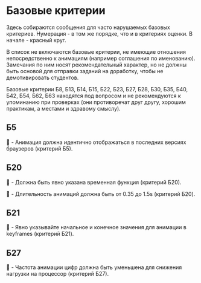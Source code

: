 # Базовые критерии

Здесь собираются сообщения для часто нарушаемых базовых критериев. Нумерация - в том же порядке, что и в критериях оценки. В начале - красный круг.

В список не включаются базовые критерии, не имеющие отношения непосредственно к анимациям (например соглашения по именованию). Замечания по ним носят рекомендательный характер, но не должны быть основой для отправки заданий на доработку, чтобы не демотивировать студентов.

Базовые критерии Б8, Б13, Б14, Б15, Б22, Б23, Б27, Б28, Б30, Б35, Б40, Б42, Б54, Б62, Б63 находятся под вопросом и не рекомендуются к упоминанию при проверках (они противоречат друг другу, хорошим практикам, а местами и здравому смыслу).


## Б5

:red_circle: - Анимация должна идентично отображаться в последних версиях браузеров (критерий Б5).


## Б20

:red_circle: - Должна быть явно указана временная функция (критерий Б20).

:red_circle: - Длительность анимаций должна быть от 0.35 до 1.5s (критерий Б20).


## Б21

:red_circle: - Явно указывайте начальное и конечное значения для анимации в keyframes (критерий Б21).


## Б27

:red_circle: - Частота анимации цифр должна быть уменьшена для снижения нагрузки на процессор (критерий Б27).

